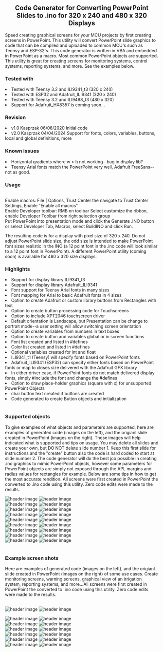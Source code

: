 <b><h2><center>Code Generator for Converting PowerPoint Slides to .ino for 320 x 240 and 480 x 320 Displays</center></h1></b>
Speed creating graphical screens for your MCU projects by first creating screens in PowerPoint. This utility will convert PowerPoint slide graphics to code that can be compiled and uploaded to common MCU's such as Teensy and ESP-32's. This code generator is written in VBA and embedded in PowerPoint as a macro. Most common PowerPoint objects are supported. This utility is great for creating screens for monitoring systems, control systems, reporting systems, and more. See the examples below.

<b><h3>Tested with</b></h3>
<li>Tested with Teensy 3.2 and ILI9341_t3 (320 x 240)</li>
<li>Tested with ESP32 and Adafruit_ILI9341 (320 x 240)</li>
<li>Tested with Teensy 3.2 and ILI9488_t3 (480 x 320)</li>
<li>Support for Adafruit_HX8357 is coming soon...</li>

<b><h3>Revision</b></h3>
<li>v1.0 Kasprzak 06/06/2020 Initial code</li>
<li>v2.0 Kasprzak 04/04/2024 Support for fonts, colors, variables, buttons, local and global definitions, more</li>

<b><h3>Known issues</b></h3>
<li>Horizontal gradients where w > h not working--bug in display lib?</li>
<li>Teensy Arial fonts match the PowerPoint very well, Adafruit FreeSans--not as good.</li>


<b><h3>Usage</b></h3>
<br>Enable macros: File | Options, Trust Center the navigate to Trust Center Settings, Enable “Enable all macros"
<br>Enable Developer toolbar: RMB on toolbar Select customize the ribbon, enable Developer Toolbar from right selection group
<br>Put PowerPoint into presentation mode and click the Generate .INO button or select Developer Tab, Macros, select BuildINO and click Run. 

The resulting code is for a display with pixel size of 320 x 240. Do not adjust PowerPoint slide size, the odd size is intended to make PowerPoint font sizes realistic in the INO (a 12 point font in the .ino code will look similar to a 12 point font in PowerPoint). A different PowerPoint utility (coming soon) is available for 480 x 320 size displays.

<b><h3>Highlights</b></h3>
<li>Support for display library ILI9341_t3</li>
<li>Support for display library Adafruit_ILI9341</li>
<li>Font support for Teensy Arial fonts in many sizes</li>
<li>Font mapping for Arial to basic Adafruit fonts in 4 sizes</li>
<li>Option to create Adafruit or custom library buttons from Rectangles with text</li>
<li>Option to create button processing code for Touchscreens</li>
<li>Option to include XPT2046 touchscreen driver
<li>Default orientation is Landscape, but Presentation can be change to portrait mode--a user setting will allow switching screen orientation</li>
<li>Option to create variables from numbers in text boxes
<li>Option to create button and variables global or in screen functions
<li>Font list created and listed in #defines</li>
<li>Color list created and listed in #defines</li>
<li>Optional variables created for int and float</li>
<li>ILI9341_t1 (Teensy) will specify fonts based on PowerPoint fonts</li>
<li>Adafruit_ILI9341 (ESP32) can specify either fonts based on PowerPoint fonts or map to closes size delivered with the Adafruit GFX library</li>
<li>In either driver case, if PowerPoint fonts do not match delivered display fonts, simply #include the font and change the #defines</li>
<li>Option to draw place-holder graphics (square with x) for unsupported PowerPoint Objects</li>
<li>char button text created if buttons are created</li>
<li>Code generated to create Button objects and initialization</li>
<br>


<b><h3>Supported objects</b></h3>
To give examples of what objects and parameters are supported, here are examples of generated code (images on the left), and the origianl slide created in PowerPoint (images on the right). These images will help indicated what is supported and tips on usage. You may delete all slides and create your own, but DO NOT delete slide number 1. Keep this first slide for instructions and the "create" button also the code is hard coded to start at slide number 2. The code generator will do the best job possible in creating .ino graphics to mimic PowerPoint objects, however some parameters for PowerPoint objects are simply not exposed through the API, margins and radius values for rectangles for example. Below are some tips in how to get the most accurate rendition. All screens were first created in PowerPoint the converted to .ino code using this utility. Zero code edits were made to the results.
<br>

![header image](https://raw.github.com/KrisKasprzak/PowerPoint_to_INO_320x240/master/Images/Screen_2.jpg)
![header image](https://raw.github.com/KrisKasprzak/PowerPoint_to_INO_320x240/master/Images/Screen_2p.JPG)
<br>
![header image](https://raw.github.com/KrisKasprzak/PowerPoint_to_INO_320x240/master/Images/Screen_3.jpg)
![header image](https://raw.github.com/KrisKasprzak/PowerPoint_to_INO_320x240/master/Images/Screen_3p.JPG)
<br>
![header image](https://raw.github.com/KrisKasprzak/PowerPoint_to_INO_320x240/master/Images/Screen_4.jpg)
![header image](https://raw.github.com/KrisKasprzak/PowerPoint_to_INO_320x240/master/Images/Screen_4p.JPG)
<br>
![header image](https://raw.github.com/KrisKasprzak/PowerPoint_to_INO_320x240/master/Images/Screen_5.jpg)
![header image](https://raw.github.com/KrisKasprzak/PowerPoint_to_INO_320x240/master/Images/Screen_5p.JPG)
<br>
![header image](https://raw.github.com/KrisKasprzak/PowerPoint_to_INO_320x240/master/Images/Screen_6.jpg)
![header image](https://raw.github.com/KrisKasprzak/PowerPoint_to_INO_320x240/master/Images/Screen_6p.JPG)
<br>
![header image](https://raw.github.com/KrisKasprzak/PowerPoint_to_INO_320x240/master/Images/Screen_7.jpg)
![header image](https://raw.github.com/KrisKasprzak/PowerPoint_to_INO_320x240/master/Images/Screen_7p.JPG)
<br>
![header image](https://raw.github.com/KrisKasprzak/PowerPoint_to_INO_320x240/master/Images/Screen_8.jpg)
![header image](https://raw.github.com/KrisKasprzak/PowerPoint_to_INO_320x240/master/Images/Screen_8p.JPG)
<br>
![header image](https://raw.github.com/KrisKasprzak/PowerPoint_to_INO_320x240/master/Images/Screen_9.jpg)
![header image](https://raw.github.com/KrisKasprzak/PowerPoint_to_INO_320x240/master/Images/Screen_9p.JPG)
<br>
![header image](https://raw.github.com/KrisKasprzak/PowerPoint_to_INO_320x240/master/Images/Screen_10.jpg)
![header image](https://raw.github.com/KrisKasprzak/PowerPoint_to_INO_320x240/master/Images/Screen_10p.JPG)
<br>
<br>
<b><h3>Example screen shots</b></h3>
Here are examples of generated code (images on the left), and the origianl slide created in PowerPoint (images on the right) of some use cases. Create monitoring screens, warning screens, graphical view of an irrigation system, reporting systems, and more...All screens were first created in PowerPoint the converted to .ino code using this utility. Zero code edits were made to the results.
<br>
<br>

![header image](https://raw.github.com/KrisKasprzak/PowerPoint_to_INO_320x240/master/Images/Screen_11.jpg)
![header image](https://raw.github.com/KrisKasprzak/PowerPoint_to_INO_320x240/master/Images/Screen_11p.JPG)
<br>


![header image](https://raw.github.com/KrisKasprzak/PowerPoint_to_INO_320x240/master/Images/Screen_12.jpg)
![header image](https://raw.github.com/KrisKasprzak/PowerPoint_to_INO_320x240/master/Images/Screen_12p.JPG)
<br>
![header image](https://raw.github.com/KrisKasprzak/PowerPoint_to_INO_320x240/master/Images/Screen_13.jpg)
![header image](https://raw.github.com/KrisKasprzak/PowerPoint_to_INO_320x240/master/Images/Screen_13p.JPG)
<br>
![header image](https://raw.github.com/KrisKasprzak/PowerPoint_to_INO_320x240/master/Images/Screen_14.jpg)
![header image](https://raw.github.com/KrisKasprzak/PowerPoint_to_INO_320x240/master/Images/Screen_14p.JPG)
<br>
![header image](https://raw.github.com/KrisKasprzak/PowerPoint_to_INO_320x240/master/Images/Screen_15.jpg)
![header image](https://raw.github.com/KrisKasprzak/PowerPoint_to_INO_320x240/master/Images/Screen_15p.JPG)
<br>
![header image](https://raw.github.com/KrisKasprzak/PowerPoint_to_INO_320x240/master/Images/Screen_16.jpg)
![header image](https://raw.github.com/KrisKasprzak/PowerPoint_to_INO_320x240/master/Images/Screen_16p.JPG)
<br>
![header image](https://raw.github.com/KrisKasprzak/PowerPoint_to_INO_320x240/master/Images/Screen_1.jpg)
![header image](https://raw.github.com/KrisKasprzak/PowerPoint_to_INO_320x240/master/Images/Screen_1p.JPG)
<br>
<br>
<br>
